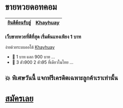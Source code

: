 # ขายหวยดอทคอม
| [ยินดีต้อนรับสู่]() | [Khayhuay](https://www.Khayhuay.com) |  
|-|-|
### เว็บขายหวยที่ดีที่สุด เริ่มต้นแทงเพียง 1 บาท 
ง่ายด้วยระบบออโต้ [Khayhuay](https://www.Khayhuay.com)
- 👀 1 บาท แลก 900 บาท ...
- 🌱 3 ตัว900 2 ตัว95 ที่เดียวในไทย ...  
## 💥 พิเศษวันนี้ แจกฟรีเครดิตเฉพาะลูกค้าเราเท่านั้น  
# [สมัครเลย]() 
<!---
Khayhuay24 casino the bet no.1 goto website   
[Khayhuay](https://www.Khayhuay.com)
--->
